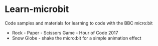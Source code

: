 # Learn-microbit
Code samples and materials for learning to code with the BBC micro:bit

* Rock - Paper - Scissors Game - Hour of Code 2017
* Snow Globe - shake the micro:bit for a simple animation effect



